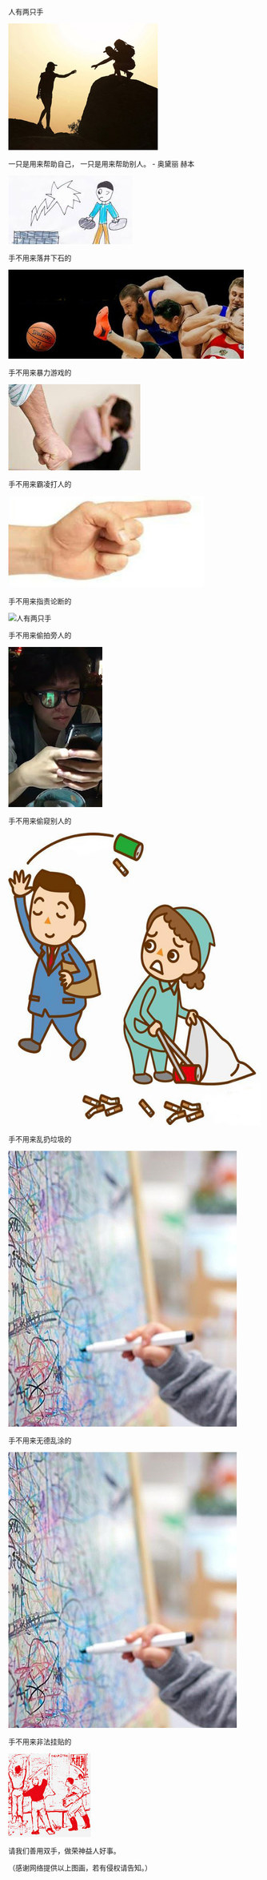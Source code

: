 人有两只手


![人有两只手](https://github.com/ywangnccu/ywang/blob/main/images/%20%E4%BA%BA%E6%9C%89%E4%B8%A4%E5%8F%AA%E6%89%8B/Help_Others.jpg)

一只是用来帮助自己，  一只是用来帮助别人。   - 奥黛丽 赫本


![人有两只手](https://github.com/ywangnccu/ywang/blob/main/images/%20%E4%BA%BA%E6%9C%89%E4%B8%A4%E5%8F%AA%E6%89%8B/InsultToInjury.jpg)

手不用来落井下石的


![人有两只手](https://github.com/ywangnccu/ywang/blob/main/images/%20%E4%BA%BA%E6%9C%89%E4%B8%A4%E5%8F%AA%E6%89%8B/VIOLENT_PLAY.jpg)

手不用来暴力游戏的


![人有两只手](https://github.com/ywangnccu/ywang/blob/main/images/%20%E4%BA%BA%E6%9C%89%E4%B8%A4%E5%8F%AA%E6%89%8B/Beating.jpg)

手不用来霸凌打人的


![人有两只手](https://github.com/ywangnccu/ywang/blob/main/images/%20%E4%BA%BA%E6%9C%89%E4%B8%A4%E5%8F%AA%E6%89%8B/CRITICIZING.jpg)


手不用来指责论断的


![人有两只手](https://github.com/ywangnccu/ywang/blob/main/images/%20%E4%BA%BA%E6%9C%89%E4%B8%A4%E5%8F%AA%E6%89%8B/HiddenCamera.jpg)

手不用来偷拍旁人的


![人有两只手](https://github.com/ywangnccu/ywang/blob/main/images/%20%E4%BA%BA%E6%9C%89%E4%B8%A4%E5%8F%AA%E6%89%8B/Peeking.jpg)

手不用来偷窥别人的


![人有两只手](https://github.com/ywangnccu/ywang/blob/main/images/%20%E4%BA%BA%E6%9C%89%E4%B8%A4%E5%8F%AA%E6%89%8B/Throwing_out_garbage.jpg)

手不用来乱扔垃圾的


![人有两只手](https://github.com/ywangnccu/ywang/blob/main/images/%20%E4%BA%BA%E6%9C%89%E4%B8%A4%E5%8F%AA%E6%89%8B/ILLEGAL_GRAFFITI.jpg)

手不用来无德乱涂的


![人有两只手](https://github.com/ywangnccu/ywang/blob/main/images/%20%E4%BA%BA%E6%9C%89%E4%B8%A4%E5%8F%AA%E6%89%8B/ILLEGAL_GRAFFITI.jpg)

手不用来非法挂贴的


![人有两只手](https://github.com/ywangnccu/ywang/blob/main/images/%20%E4%BA%BA%E6%9C%89%E4%B8%A4%E5%8F%AA%E6%89%8B/Posting_Curse.jpg)

请我们善用双手，做荣神益人好事。


（感谢网络提供以上图画，若有侵权请告知。）
